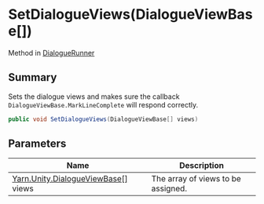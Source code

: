 # SetDialogueViews(DialogueViewBase\[])

Method in [DialogueRunner](./)

## Summary

Sets the dialogue views and makes sure the callback `DialogueViewBase.MarkLineComplete` will respond correctly.

```csharp
public void SetDialogueViews(DialogueViewBase[] views)
```

## Parameters

| Name                                                                     | Description                        |
| ------------------------------------------------------------------------ | ---------------------------------- |
| [Yarn.Unity.DialogueViewBase\[\]](../yarn.unity.dialogueviewbase/) views | The array of views to be assigned. |
